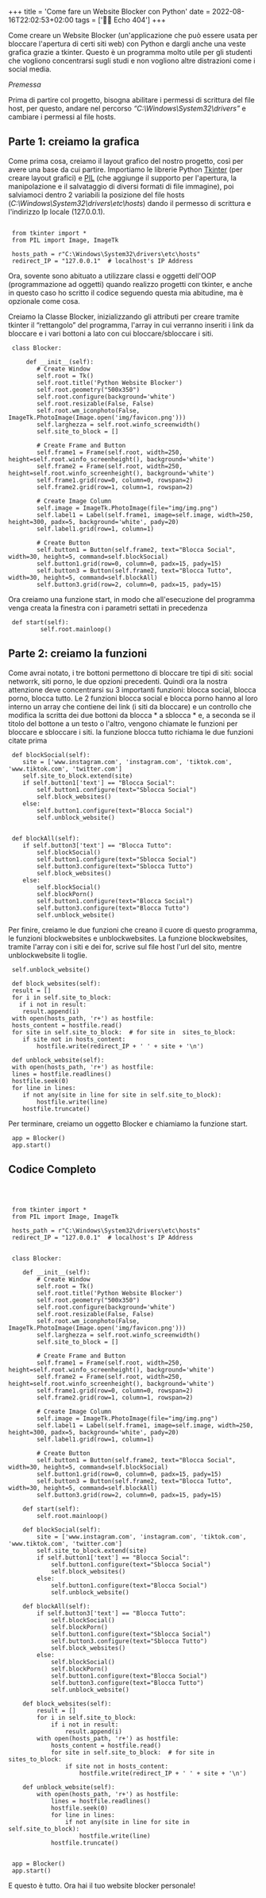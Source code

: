 +++
title = 'Come fare un Website Blocker con Python'
date = 2022-08-16T22:02:53+02:00
tags = ['👨‍💻 Echo 404']
+++

Come creare un Website Blocker (un'applicazione che può essere usata per bloccare l'apertura di certi siti web) con Python e dargli anche una veste grafica grazie a tkinter. Questo è un programma molto utile per gli studenti che vogliono concentrarsi sugli studi e non vogliono altre distrazioni come i social media.

_Premessa_

Prima di partire col progetto, bisogna abilitare i permessi di scrittura del file host, per questo, andare nel percorso _“C:\Windows\System32\drivers”_ e cambiare i permessi al file hosts.


## Parte 1: creiamo la grafica

Come prima cosa, creiamo il layout grafico del nostro progetto, così per avere una base da cui partire. Importiamo le librerie Python [Tkinter](https://docs.python.org/3/library/tkinter.html) (per creare layout grafici) e [PIL](https://pillow.readthedocs.io/en/stable/) (che aggiunge il supporto per l'apertura, la manipolazione e il salvataggio di diversi formati di file immagine), poi salviamoci dentro 2 variabili  la posizione del file hosts (_C:\Windows\System32\drivers\etc\hosts_) dando il permesso di scrittura e l'indirizzo Ip locale (127.0.0.1).

```

 from tkinter import *
 from PIL import Image, ImageTk

 hosts_path = r"C:\Windows\System32\drivers\etc\hosts"
 redirect_IP = "127.0.0.1"  # localhost's IP Address

```

Ora, sovente sono abituato a utilizzare classi e oggetti dell'OOP (programmazione ad oggetti) quando realizzo progetti con tkinter, e anche in questo caso ho scritto il codice seguendo questa mia abitudine, ma è opzionale come cosa.

Creiamo la Classe Blocker, inizializzando gli attributi per creare tramite tkinter il “rettangolo” del programma, l'array in cui verranno inseriti i link da bloccare e i vari bottoni a lato con cui bloccare/sbloccare i siti.

```
 class Blocker:

     def __init__(self):
        # Create Window
        self.root = Tk()
        self.root.title('Python Website Blocker')
        self.root.geometry("500x350")
        self.root.configure(background='white')
        self.root.resizable(False, False)
        self.root.wm_iconphoto(False, ImageTk.PhotoImage(Image.open('img/favicon.png')))
        self.larghezza = self.root.winfo_screenwidth()
        self.site_to_block = []

        # Create Frame and Button
        self.frame1 = Frame(self.root, width=250, height=self.root.winfo_screenheight(), background='white')
        self.frame2 = Frame(self.root, width=250, height=self.root.winfo_screenheight(), background='white')
        self.frame1.grid(row=0, column=0, rowspan=2)
        self.frame2.grid(row=1, column=1, rowspan=2)

        # Create Image Column
        self.image = ImageTk.PhotoImage(file="img/img.png")
        self.label1 = Label(self.frame1, image=self.image, width=250, height=300, padx=5, background='white', pady=20)
        self.label1.grid(row=1, column=1)

        # Create Button
        self.button1 = Button(self.frame2, text="Blocca Social", width=30, height=5, command=self.blockSocial)
        self.button1.grid(row=0, column=0, padx=15, pady=15)
        self.button3 = Button(self.frame2, text="Blocca Tutto", width=30, height=5, command=self.blockAll)
        self.button3.grid(row=2, column=0, padx=15, pady=15)
```

Ora creiamo una funzione start, in modo che all'esecuzione del programma venga creata la finestra con i parametri settati in precedenza

```
 def start(self):
         self.root.mainloop()
```

## Parte 2: creiamo la funzioni

Come avrai notato, i tre bottoni permettono di bloccare tre tipi di siti: social networrk, siti porno, le due opzioni precedenti. Quindi ora la nostra attenzione deve concentrarsi su 3 importanti funzioni: blocca social, blocca porno, blocca tutto. Le 2 funzioni blocca social e blocca porno hanno al loro interno un array che contiene dei link (i siti da bloccare) e un controllo che modifica la scritta dei due bottoni da blocca * a sblocca * e, a seconda se il titolo del bottone a un testo o l'altro, vengono chiamate le funzioni per bloccare e sbloccare i siti. la funzione blocca tutto richiama le due funzioni citate prima

```
 def blockSocial(self):
    site = ['www.instagram.com', 'instagram.com', 'tiktok.com', 'www.tiktok.com', 'twitter.com']
    self.site_to_block.extend(site)
    if self.button1['text'] == "Blocca Social":
        self.button1.configure(text="Sblocca Social")
        self.block_websites()
    else:
        self.button1.configure(text="Blocca Social")
        self.unblock_website()


 def blockAll(self):
    if self.button3['text'] == "Blocca Tutto":
        self.blockSocial()
        self.button1.configure(text="Sblocca Social")
        self.button3.configure(text="Sblocca Tutto")
        self.block_websites()
    else:
        self.blockSocial()
        self.blockPorn()
        self.button1.configure(text="Blocca Social")
        self.button3.configure(text="Blocca Tutto")
        self.unblock_website()     
```

Per finire, creiamo le due funzioni che creano il cuore di questo programma, le funzioni blockwebsites e unblockwebsites.
La funzione blockwebsites, tramite l'array con i siti e dei for, scrive sul file host l'url del sito, mentre unblockwebsite li toglie.

```
 self.unblock_website()

 def block_websites(self):
 result = []
 for i in self.site_to_block:
   if i not in result:
    result.append(i)
 with open(hosts_path, 'r+') as hostfile:
 hosts_content = hostfile.read()
 for site in self.site_to_block:  # for site in  sites_to_block:
    if site not in hosts_content:
        hostfile.write(redirect_IP + ' ' + site + '\n')

 def unblock_website(self):
 with open(hosts_path, 'r+') as hostfile:
 lines = hostfile.readlines()
 hostfile.seek(0)
 for line in lines:
    if not any(site in line for site in self.site_to_block):
        hostfile.write(line)
    hostfile.truncate()

```

Per terminare, creiamo un oggetto Blocker e chiamiamo la funzione start.

```
 app = Blocker()
 app.start()
```

## Codice Completo

<br />

```

 from tkinter import *
 from PIL import Image, ImageTk

 hosts_path = r"C:\Windows\System32\drivers\etc\hosts"
 redirect_IP = "127.0.0.1"  # localhost's IP Address


 class Blocker:

    def __init__(self):
        # Create Window
        self.root = Tk()
        self.root.title('Python Website Blocker')
        self.root.geometry("500x350")
        self.root.configure(background='white')
        self.root.resizable(False, False)
        self.root.wm_iconphoto(False, ImageTk.PhotoImage(Image.open('img/favicon.png')))
        self.larghezza = self.root.winfo_screenwidth()
        self.site_to_block = []

        # Create Frame and Button
        self.frame1 = Frame(self.root, width=250, height=self.root.winfo_screenheight(), background='white')
        self.frame2 = Frame(self.root, width=250, height=self.root.winfo_screenheight(), background='white')
        self.frame1.grid(row=0, column=0, rowspan=2)
        self.frame2.grid(row=1, column=1, rowspan=2)

        # Create Image Column
        self.image = ImageTk.PhotoImage(file="img/img.png")
        self.label1 = Label(self.frame1, image=self.image, width=250, height=300, padx=5, background='white', pady=20)
        self.label1.grid(row=1, column=1)

        # Create Button
        self.button1 = Button(self.frame2, text="Blocca Social", width=30, height=5, command=self.blockSocial)
        self.button1.grid(row=0, column=0, padx=15, pady=15)
        self.button3 = Button(self.frame2, text="Blocca Tutto", width=30, height=5, command=self.blockAll)
        self.button3.grid(row=2, column=0, padx=15, pady=15)

    def start(self):
        self.root.mainloop()

    def blockSocial(self):
        site = ['www.instagram.com', 'instagram.com', 'tiktok.com', 'www.tiktok.com', 'twitter.com']
        self.site_to_block.extend(site)
        if self.button1['text'] == "Blocca Social":
            self.button1.configure(text="Sblocca Social")
            self.block_websites()
        else:
            self.button1.configure(text="Blocca Social")
            self.unblock_website()

    def blockAll(self):
        if self.button3['text'] == "Blocca Tutto":
            self.blockSocial()
            self.blockPorn()
            self.button1.configure(text="Sblocca Social")
            self.button3.configure(text="Sblocca Tutto")
            self.block_websites()
        else:
            self.blockSocial()
            self.blockPorn()
            self.button1.configure(text="Blocca Social")
            self.button3.configure(text="Blocca Tutto")
            self.unblock_website()

    def block_websites(self):
        result = []
        for i in self.site_to_block:
            if i not in result:
                result.append(i)
        with open(hosts_path, 'r+') as hostfile:
            hosts_content = hostfile.read()
            for site in self.site_to_block:  # for site in  sites_to_block:
                if site not in hosts_content:
                    hostfile.write(redirect_IP + ' ' + site + '\n')

    def unblock_website(self):
        with open(hosts_path, 'r+') as hostfile:
            lines = hostfile.readlines()
            hostfile.seek(0)
            for line in lines:
                if not any(site in line for site in self.site_to_block):
                    hostfile.write(line)
            hostfile.truncate()


 app = Blocker()
 app.start()

```

E questo è tutto. Ora hai il tuo website blocker personale!
